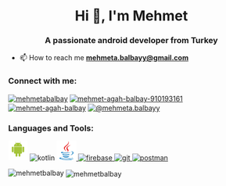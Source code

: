 <h1 align="center">Hi 👋, I'm Mehmet</h1>
<h3 align="center">A passionate android developer from Turkey</h3>

- 📫 How to reach me **mehmeta.balbayy@gmail.com**

<h3 align="left">Connect with me:</h3>
<p align="left">
<a href="https://twitter.com/mehmetabalbay" target="blank"><img align="center" src="https://cdn.jsdelivr.net/npm/simple-icons@3.0.1/icons/twitter.svg" alt="mehmetabalbay" height="30" width="40" /></a>
<a href="https://linkedin.com/in/mehmet-agah-balbay-910193161" target="blank"><img align="center" src="https://cdn.jsdelivr.net/npm/simple-icons@3.0.1/icons/linkedin.svg" alt="mehmet-agah-balbay-910193161" height="30" width="40" /></a>
<a href="https://stackoverflow.com/users/13019972/mehmet-agah-balbay" target="blank"><img align="center" src="https://cdn.jsdelivr.net/npm/simple-icons@3.0.1/icons/stackoverflow.svg" alt="mehmet-agah-balbay" height="30" width="40" /></a>
<a href="https://medium.com/@mehmeta.balbayy" target="blank"><img align="center" src="https://cdn.jsdelivr.net/npm/simple-icons@3.0.1/icons/medium.svg" alt="@mehmeta.balbayy" height="30" width="40" /></a>
</p>

<h3 align="left">Languages and Tools:</h3>
<p align="left">
<img src="https://raw.githubusercontent.com/devicons/devicon/master/icons/android/android-original-wordmark.svg" alt="android" width="40" height="40"/> </a> 
 <img src="https://www.vectorlogo.zone/logos/kotlinlang/kotlinlang-icon.svg" alt="kotlin" width="40" height="40"/> <a href="https://www.java.com" target="_blank"> <a href="https://www.java.com" target="_blank"> <img src="https://raw.githubusercontent.com/devicons/devicon/master/icons/java/java-original.svg" alt="java" width="40" height="40"/> </a>
 <a href="https://firebase.google.com/" target="_blank"> <img src="https://www.vectorlogo.zone/logos/firebase/firebase-icon.svg" alt="firebase" width="40" height="40"/> </a> <a href="https://git-scm.com/" target="_blank"> <img src="https://www.vectorlogo.zone/logos/git-scm/git-scm-icon.svg" alt="git" width="40" height="40"/> </a> </a> <a href="https://postman.com" target="_blank"> <img src="https://www.vectorlogo.zone/logos/getpostman/getpostman-icon.svg" alt="postman" width="40" height="40"/> </a> </p>

<p><img align="left" src="https://github-readme-stats.vercel.app/api/top-langs?username=mehmetbalbay&show_icons=true&locale=en&layout=compact" alt="mehmetbalbay" /></p>

<p>&nbsp;<img align="center" src="https://github-readme-stats.vercel.app/api?username=mehmetbalbay&show_icons=true&locale=en" alt="mehmetbalbay" /></p>
